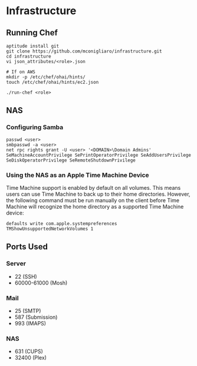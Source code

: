 # Infrastructure

## Running Chef

    aptitude install git
    git clone https://github.com/mconigliaro/infrastructure.git
    cd infrastructure
    vi json_attributes/<role>.json
    
    # If on AWS
    mkdir -p /etc/chef/ohai/hints/
    touch /etc/chef/ohai/hints/ec2.json
    
    ./run-chef <role>

## NAS

### Configuring Samba

    passwd <user>
    smbpasswd -a <user>
    net rpc rights grant -U <user> '<DOMAIN>\Domain Admins' SeMachineAccountPrivilege SePrintOperatorPrivilege SeAddUsersPrivilege SeDiskOperatorPrivilege SeRemoteShutdownPrivilege

### Using the NAS as an Apple Time Machine Device

Time Machine support is enabled by default on all volumes. This means users can use Time Machine to back up to their home directories. However, the following command must be run manually on the client before Time Machine will recognize the home directory as a supported Time Machine device:

    defaults write com.apple.systempreferences TMShowUnsupportedNetworkVolumes 1

## Ports Used

### Server

  - 22 (SSH)
  - 60000-61000 (Mosh)

### Mail

  - 25 (SMTP)
  - 587 (Submission)
  - 993 (IMAPS)

### NAS

  - 631 (CUPS)
  - 32400 (Plex)
